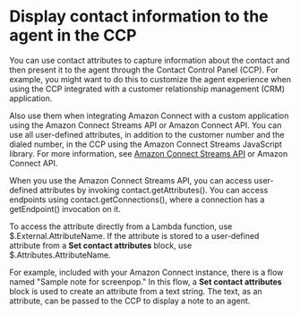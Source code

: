 # Display contact information to the agent in the CCP<a name="use-attribs-ccp"></a>

You can use contact attributes to capture information about the contact and then present it to the agent through the Contact Control Panel \(CCP\)\. For example, you might want to do this to customize the agent experience when using the CCP integrated with a customer relationship management \(CRM\) application\. 

Also use them when integrating Amazon Connect with a custom application using the Amazon Connect Streams API or Amazon Connect API\. You can use all user\-defined attributes, in addition to the customer number and the dialed number, in the CCP using the Amazon Connect Streams JavaScript library\. For more information, see [Amazon Connect Streams API](https://github.com/aws/amazon-connect-streams) or Amazon Connect API\.

When you use the Amazon Connect Streams API, you can access user\-defined attributes by invoking contact\.getAttributes\(\)\. You can access endpoints using contact\.getConnections\(\), where a connection has a getEndpoint\(\) invocation on it\.

To access the attribute directly from a Lambda function, use $\.External\.AttributeName\. If the attribute is stored to a user\-defined attribute from a **Set contact attributes** block, use $\.Attributes\.AttributeName\.

For example, included with your Amazon Connect instance, there is a flow named "Sample note for screenpop\." In this flow, a **Set contact attributes** block is used to create an attribute from a text string\. The text, as an attribute, can be passed to the CCP to display a note to an agent\.